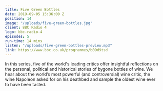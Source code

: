 ```yaml
---
title: Five Green Bottles
date: 2019-09-05 15:36:00 Z
position: 14
image: "/uploads/five-green-bottles.jpg"
client: BBC Radio 4
logo: bbc-radio-4
episodes: 5
run-time: 14 mins
listen: "/uploads/five-green-bottles-preview.mp3"
link: https://www.bbc.co.uk/programmes/b09d9tsd
---
```


In this series, five of the world's leading critics offer insightful reflections on the personal, political and historical stories of bygone bottles of wine. We hear about the world’s most powerful (and controversial) wine critic, the wine Napoleon asked for on his deathbed and sample the oldest wine ever to have been tasted.